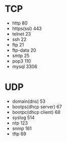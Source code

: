 # TCP

- http 80
- https(ssl) 443
- telnet 23
- ssh 22
- ftp 21
- ftp-data 20
- smtp 25
- pop3 110
- mysql 3306

# UDP

- domain(dns) 53
- bootps(dhcp server) 67
- bootpc(dhcp client) 68
- syslog 514
- ntp 123
- snmp 161
- tftp 69
